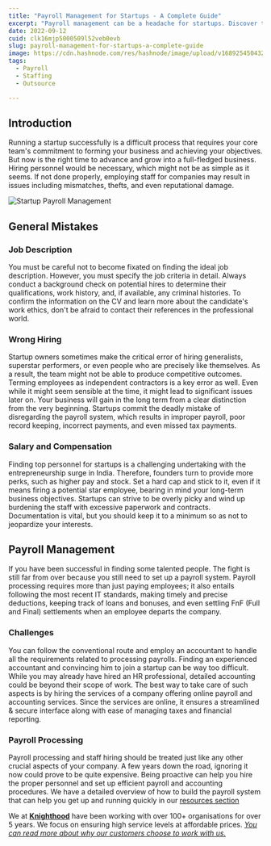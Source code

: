 ```yaml
---
title: "Payroll Management for Startups - A Complete Guide"
excerpt: "Payroll management can be a headache for startups. Discover the easiest and most efficient ways to streamline your payroll with the help of our services"
date: 2022-09-12
cuid: clk16mjp5000509l52veb0evb
slug: payroll-management-for-startups-a-complete-guide
image: https://cdn.hashnode.com/res/hashnode/image/upload/v1689254504321/f1111f3d-2692-46bc-bad5-e4f998b7bdb8.png
tags: 
  - Payroll
  - Staffing
  - Outsource

---
```


## Introduction

Running a startup successfully is a difficult process that requires your core team's commitment to forming your business and achieving your objectives. But now is the right time to advance and grow into a full-fledged business. Hiring personnel would be necessary, which might not be as simple as it seems. If not done properly, employing staff for companies may result in issues including mismatches, thefts, and even reputational damage.

![Startup Payroll Management](https://i.imgur.com/cNUPFpP.png)



## General Mistakes[​](http://localhost:3000/blog/payroll_startup#general-mistakes)

### Job Description[​](http://localhost:3000/blog/payroll_startup#job-description)

You must be careful not to become fixated on finding the ideal job description. However, you must specify the job criteria in detail. Always conduct a background check on potential hires to determine their qualifications, work history, and, if available, any criminal histories. To confirm the information on the CV and learn more about the candidate's work ethics, don't be afraid to contact their references in the professional world.

### Wrong Hiring[​](http://localhost:3000/blog/payroll_startup#wrong-hiring)

Startup owners sometimes make the critical error of hiring generalists, superstar performers, or even people who are precisely like themselves. As a result, the team might not be able to produce competitive outcomes. Terming employees as independent contractors is a key error as well. Even while it might seem sensible at the time, it might lead to significant issues later on. Your business will gain in the long term from a clear distinction from the very beginning. Startups commit the deadly mistake of disregarding the payroll system, which results in improper payroll, poor record keeping, incorrect payments, and even missed tax payments.

### Salary and Compensation[​](http://localhost:3000/blog/payroll_startup#salary-and-compensation)

Finding top personnel for startups is a challenging undertaking with the entrepreneurship surge in India. Therefore, founders turn to provide more perks, such as higher pay and stock. Set a hard cap and stick to it, even if it means firing a potential star employee, bearing in mind your long-term business objectives. Startups can strive to be overly picky and wind up burdening the staff with excessive paperwork and contracts. Documentation is vital, but you should keep it to a minimum so as not to jeopardize your interests.

## Payroll Management[​](http://localhost:3000/blog/payroll_startup#payroll-management)

If you have been successful in finding some talented people. The fight is still far from over because you still need to set up a payroll system. Payroll processing requires more than just paying employees; it also entails following the most recent IT standards, making timely and precise deductions, keeping track of loans and bonuses, and even settling FnF (Full and Final) settlements when an employee departs the company.

### Challenges[​](http://localhost:3000/blog/payroll_startup#challenges)

You can follow the conventional route and employ an accountant to handle all the requirements related to processing payrolls. Finding an experienced accountant and convincing him to join a startup can be way too difficult. While you may already have hired an HR professional, detailed accounting could be beyond their scope of work. The best way to take care of such aspects is by hiring the services of a company offering online payroll and accounting services. Since the services are online, it ensures a streamlined & secure interface along with ease of managing taxes and financial reporting.

### Payroll Processing[​](http://localhost:3000/blog/payroll_startup#payroll-processing)

Payroll processing and staff hiring should be treated just like any other crucial aspects of your company. A few years down the road, ignoring it now could prove to be quite expensive. Being proactive can help you hire the proper personnel and set up efficient payroll and accounting procedures. We have a detailed overview of how to build the payroll system that can help you get up and running quickly in our [resources section](http://knighthood.co/docs/payroll)


We at [**Knighthood**](/) have been working with over 100+ organisations for over 5 years. We focus on ensuring high service levels at affordable prices. [*You can read more about why our customers choose to work with us.*](/whyus)
